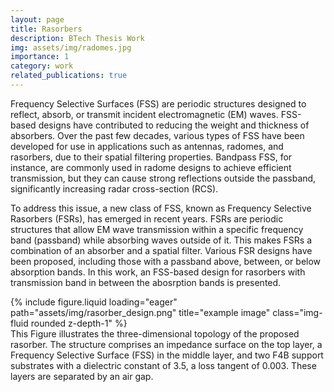 ```yaml
---
layout: page
title: Rasorbers
description: BTech Thesis Work
img: assets/img/radomes.jpg
importance: 1
category: work
related_publications: true
---
```


Frequency Selective Surfaces (FSS) are periodic structures designed to reflect, absorb, or transmit incident electromagnetic (EM) waves. FSS-based designs have contributed to reducing the weight and thickness of absorbers. Over the past few decades, various types of FSS have been developed for use in applications such as antennas, radomes, and rasorbers, due to their spatial filtering properties. Bandpass FSS, for instance, are commonly used in radome designs to achieve efficient transmission, but they can cause strong reflections outside the passband, significantly increasing radar cross-section (RCS).

To address this issue, a new class of FSS, known as Frequency Selective Rasorbers (FSRs), has emerged in recent years. FSRs are periodic structures that allow EM wave transmission within a specific frequency band (passband) while absorbing waves outside of it. This makes FSRs a combination of an absorber and a spatial filter. Various FSR designs have been proposed, including those with a passband above, between, or below absorption bands. In this work, an FSS-based design for rasorbers with transmission band in between the abosrption bands is presented.

<div class="row">
    <div class="col-sm mt-3 mt-md-0">
        {% include figure.liquid loading="eager" path="assets/img/rasorber_design.png" title="example image" class="img-fluid rounded z-depth-1" %}
    </div>
</div>
<div class="caption">
   This Figure illustrates the three-dimensional topology of the proposed rasorber. The structure comprises an impedance surface on the top layer, a Frequency Selective Surface (FSS) in the middle layer, and two F4B support substrates with a dielectric constant of 3.5, a loss tangent of 0.003. These layers are separated by an air gap.
</div>
